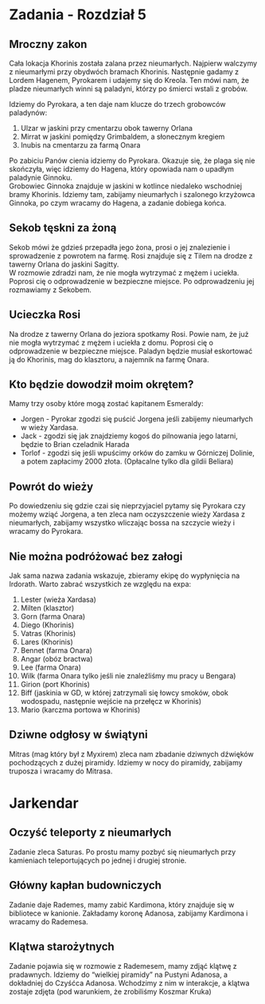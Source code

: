 # Zadania - Rozdział 5

## Mroczny zakon

Cała lokacja Khorinis została zalana przez nieumarłych. Najpierw walczymy z nieumarłymi przy obydwóch bramach Khorinis. Następnie gadamy z Lordem Hagenem, Pyrokarem i udajemy się do Kreola. Ten mówi nam, że pladze nieumarłych winni są paladyni, którzy po śmierci wstali z grobów.

Idziemy do Pyrokara, a ten daje nam klucze do trzech grobowców paladynów:

1. Ulzar w jaskini przy cmentarzu obok tawerny Orlana
2. Mirrat w jaskini pomiędzy Grimbaldem, a słonecznym kregiem
3. Inubis na cmentarzu za farmą Onara

Po zabiciu Panów cienia idziemy do Pyrokara. Okazuje się, że plaga się nie skończyła, więc idziemy do Hagena, który opowiada nam o upadłym paladynie Ginnoku.  
Grobowiec Ginnoka znajduje w jaskini w kotlince niedaleko wschodniej bramy Khorinis.
Idziemy tam, zabijamy nieumarłych i szalonego krzyżowca Ginnoka, po czym wracamy do Hagena, a zadanie dobiega końca.

## Sekob tęskni za żoną

Sekob mówi że gdzieś przepadła jego żona, prosi o jej znalezienie i sprowadzenie z powrotem na farmę. Rosi znajduje się z Tilem na drodze z tawerny Orlana do jaskini Sagitty.  
W rozmowie zdradzi nam, że nie mogła wytrzymać z mężem i uciekła. Poprosi cię o odprowadzenie w bezpieczne miejsce. Po odprowadzeniu jej rozmawiamy z Sekobem.

## Ucieczka Rosi

Na drodze z tawerny Orlana do jeziora spotkamy Rosi. Powie nam, że już nie mogła wytrzymać z mężem i uciekła z domu. Poprosi cię o odprowadzenie w bezpieczne miejsce. Paladyn będzie musiał eskortować ją do Khorinis, mag do klasztoru, a najemnik na farmę Onara.

## Kto będzie dowodził moim okrętem?

Mamy trzy osoby które mogą zostać kapitanem Esmeraldy:

- Jorgen - Pyrokar zgodzi się puścić Jorgena jeśli zabijemy nieumarłych w wieży Xardasa.
- Jack - zgodzi się jak znajdziemy kogoś do pilnowania jego latarni, będzie to Brian czeladnik Harada  
- Torlof - zgodzi się jeśli wpuścimy orków do zamku w Górniczej Dolinie, a potem zapłacimy 2000 złota. (Opłacalne tylko dla gildii Beliara)

## Powrót do wieży

Po dowiedzeniu się gdzie czai się nieprzyjaciel pytamy się Pyrokara czy możemy wziąć Jorgena, a ten zleca nam oczyszczenie wieży Xardasa z nieumarłych, zabijamy wszystko wliczając bossa na szczycie wieży i wracamy do Pyrokara.

## Nie można podróżować bez załogi

Jak sama nazwa zadania wskazuje, zbieramy ekipę do wypłynięcia na Irdorath. Warto zabrać wszystkich ze względu na expa:

1. Lester (wieża Xardasa)
2. Milten (klasztor)
3. Gorn (farma Onara)
4. Diego (Khorinis)
5. Vatras (Khorinis)
6. Lares (Khorinis)
7. Bennet (farma Onara)
8. Angar (obóz bractwa)
9. Lee (farma Onara)
10. Wilk (farma Onara tylko jeśli nie znaleźliśmy mu pracy u Bengara)
11. Girion (port Khorinis)
12. Biff (jaskinia w GD, w której zatrzymali się łowcy smoków, obok wodospadu, następnie wejście na przełęcz w Khorinis)
13. Mario (karczma portowa w Khorinis)



## Dziwne odgłosy w świątyni

Mitras (mag który był z Myxirem) zleca nam zbadanie dziwnych dźwięków pochodzących z dużej piramidy. Idziemy w nocy do piramidy, zabijamy truposza i wracamy do Mitrasa.

# Jarkendar



## Oczyść teleporty z nieumarłych

Zadanie zleca Saturas. Po prostu mamy pozbyć się nieumarłych przy kamieniach teleportujących po jednej i drugiej stronie.

## Główny kapłan budowniczych

Zadanie daje Rademes, mamy zabić Kardimona, który znajduje się w bibliotece w kanionie. Zakładamy koronę Adanosa, zabijamy Kardimona i wracamy do Rademesa.

## Klątwa starożytnych

Zadanie pojawia się w rozmowie z Rademesem, mamy zdjąć klątwę z pradawnych. Idziemy do “wielkiej piramidy” na Pustyni Adanosa, a dokładniej do Czyśćca Adanosa. Wchodzimy z nim w interakcje, a klątwa zostaje zdjęta (pod warunkiem, że zrobiliśmy Koszmar Kruka)
